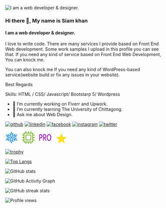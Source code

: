 ![I am a web developer & designer.](https://pbs.twimg.com/profile_banners/1480474417830453255/1645473880/600x200)
### Hi there 👋, My name is Siam khan
#### I am a web developer & designer.


I love to write code. There are many services I provide based on Front End Web development. Some work samples I upload in this profile you can see that.
If you need any kind of service based on Front End Web Development, You can knock me. 

You can also knock me If you need any kind of WordPress-based service(website build or fix any issues in your website).

Best Regards

Skills: HTML / CSS/ Javascript/ Bootstarp 5/ Wordpress

- 🔭 I’m currently working on Fiverr and Upwork. 
- 🌱 I’m currently learning The University of Chittagong. 
- 💬 Ask me about Web Design. 


[<img src='https://cdn.jsdelivr.net/npm/simple-icons@3.0.1/icons/github.svg' alt='github' height='40'>](https://github.com/Siamkhan018)  [<img src='https://cdn.jsdelivr.net/npm/simple-icons@3.0.1/icons/linkedin.svg' alt='linkedin' height='40'>](https://www.linkedin.com/in/wordpressdeveloper18si/)  [<img src='https://cdn.jsdelivr.net/npm/simple-icons@3.0.1/icons/facebook.svg' alt='facebook' height='40'>](https://www.facebook.com/Websitedesiner018)  [<img src='https://cdn.jsdelivr.net/npm/simple-icons@3.0.1/icons/instagram.svg' alt='instagram' height='40'>](https://www.instagram.com/siamkhan018_webdeveloper/)  [<img src='https://cdn.jsdelivr.net/npm/simple-icons@3.0.1/icons/twitter.svg' alt='twitter' height='40'>](https://twitter.com/siamkhan_018)  

<a href='https://archiveprogram.github.com/'><img src='https://raw.githubusercontent.com/acervenky/animated-github-badges/master/assets/acbadge.gif' width='40' height='40'></a> <a href='https://docs.github.com/en/developers'><img src='https://raw.githubusercontent.com/acervenky/animated-github-badges/master/assets/devbadge.gif' width='40' height='40'></a> <a href='https://github.com/pricing'><img src='https://raw.githubusercontent.com/acervenky/animated-github-badges/master/assets/pro.gif' width='40' height='40'></a> <a href='https://stars.github.com/'><img src='https://raw.githubusercontent.com/acervenky/animated-github-badges/master/assets/starbadge.gif' width='35' height='35'></a> 

[![trophy](https://github-profile-trophy.vercel.app/?username=Siamkhan018)](https://github.com/ryo-ma/github-profile-trophy)

[![Top Langs](https://github-readme-stats.vercel.app/api/top-langs/?username=Siamkhan018)](https://github.com/anuraghazra/github-readme-stats)

![GitHub stats](https://github-readme-stats.vercel.app/api?username=Siamkhan018&show_icons=true)  

![GitHub Activity Graph](https://activity-graph.herokuapp.com/graph?username=Siamkhan018)  

![GitHub streak stats](https://github-readme-streak-stats.herokuapp.com/?user=Siamkhan018)  

![Profile views](https://gpvc.arturio.dev/Siamkhan018)  
